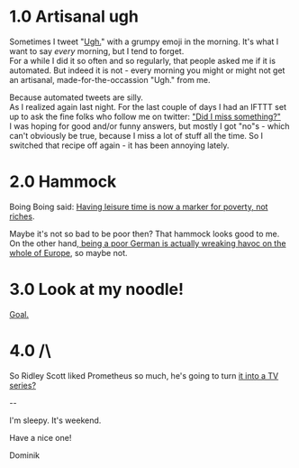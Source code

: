 # 1.0 Artisanal ugh

Sometimes I tweet "[Ugh.](https://twitter.com/dominik/status/459551972925120512)" with a grumpy emoji in the morning. It's what I want to say *every* morning, but I tend to forget.  
For a while I did it so often and so regularly, that people asked me if it is automated. But indeed it is not - every morning you might or might not get an artisanal, made-for-the-occassion "Ugh." from me.

Because automated tweets are silly.  
As I realized again last night. For the last couple of days I had an IFTTT set up to ask the fine folks who follow me on twitter: ["Did I miss something?"](https://twitter.com/dominik/status/459425844344422401)  
I was hoping for good and/or funny answers, but mostly I got "no"s - which can't obviously be true, because I miss a lot of stuff all the time. So I switched that recipe off again - it has been annoying lately.

# 2.0 Hammock
Boing Boing said: [Having leisure time is now a marker for poverty, not riches](http://boingboing.net/2014/04/23/having-leisure-time-is-now-a-m.html).

Maybe it's not so bad to be poor then? That hammock looks good to me.  
On the other hand,[ being a poor German is actually wreaking havoc on the whole of Europe](http://www.nytimes.com/2014/04/23/upshot/how-underpaid-german-workers-helped-cause-europes-debt-crisis.html
), so maybe not.

# 3.0 Look at my noodle!
[Goal.](http://asiancracker.tumblr.com/post/83674873598/lightningflies-i-have-been-watching-this-for)

# 4.0 /\
So Ridley Scott liked Prometheus so much, he's going to turn [it into a TV series?](http://www.avclub.com/article/hbo-developing-ridley-scott-series-about-ancient-a-203769)

--  

I'm sleepy. It's weekend.

Have a nice one!

Dominik